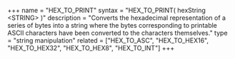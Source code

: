 +++
name = "HEX_TO_PRINT"
syntax = "HEX_TO_PRINT( hexString &lt;STRING&gt; )"
description = "Converts the hexadecimal representation of a series of bytes into a string where the bytes corresponding to printable ASCII characters have been converted to the characters themselves."
type = "string manipulation"
related = ["HEX_TO_ASC", "HEX_TO_HEX16", "HEX_TO_HEX32", "HEX_TO_HEX8", "HEX_TO_INT"]
+++

